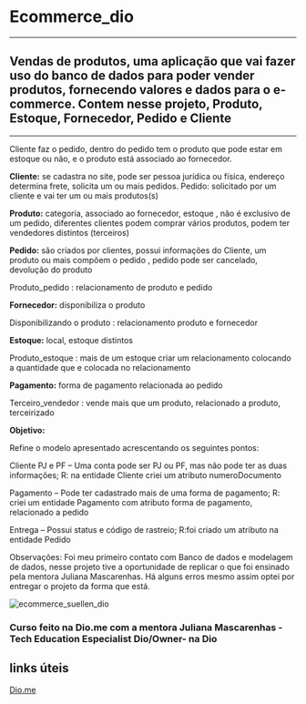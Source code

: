 <h1> Ecommerce_dio</h1>


-------

<h2>Vendas de produtos, uma aplicação que vai fazer uso do banco de dados para poder vender produtos, fornecendo valores e dados para o e-commerce. Contem nesse projeto, Produto, Estoque, Fornecedor, Pedido e Cliente</h2>

-------


Cliente faz o pedido, dentro do pedido tem o produto que pode estar em estoque ou não, e o produto está associado ao fornecedor.

<b>Cliente:</b> se cadastra no site, pode ser pessoa jurídica ou física, endereço determina frete, solicita um ou mais pedidos. Pedido: solicitado por um cliente e vai ter um ou mais produtos(s) 

<b>Produto:</b> categoria, associado ao fornecedor, estoque , não é exclusivo de um pedido, diferentes clientes podem comprar vários produtos, podem ter vendedores distintos (terceiros)

<b>Pedido:</b> são criados por clientes, possui informações do Cliente, um produto ou mais compõem o pedido , pedido pode ser cancelado, devolução do produto

Produto_pedido : relacionamento de  produto e pedido

<b>Fornecedor:</b> disponibiliza o produto

Disponibilizando o produto : relacionamento produto e fornecedor

<b>Estoque:</b> local, estoque distintos

Produto_estoque : mais de um estoque criar um relacionamento colocando a quantidade que e colocada no relacionamento

<b>Pagamento:</b> forma de pagamento relacionada ao pedido

Terceiro_vendedor : vende mais que um produto, relacionado a produto, terceirizado

<b>Objetivo:</b>

Refine o modelo apresentado acrescentando os seguintes pontos:

Cliente PJ e PF – Uma conta pode ser PJ ou PF, mas não pode ter as duas informações;
R: na entidade Cliente criei um atributo numeroDocumento

Pagamento – Pode ter cadastrado mais de uma forma de pagamento;
R: criei um entidade Pagamento com atributo forma de pagamento, relacionado a pedido

Entrega – Possui status e código de rastreio;
R:foi criado um atributo na entidade Pedido

Observações:
Foi meu primeiro contato com Banco de dados e modelagem de dados, nesse projeto tive a oportunidade de replicar o que foi ensinado pela mentora Juliana Mascarenhas.
Há alguns erros mesmo assim optei por entregar o projeto da forma que está.

![ecommerce_suellen_dio](https://user-images.githubusercontent.com/102911341/191230701-cb06646f-00dc-4711-9ad5-e2864c2a5777.png)

### Curso feito na Dio.me com a mentora Juliana Mascarenhas -Tech Education Especialist Dio/Owner- na  Dio 

## links úteis

[Dio.me](https://www.dio.me/)


